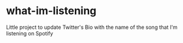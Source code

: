 # what-im-listening
Little project to update Twitter's Bio with the name of the song that I'm listening on Spotify

